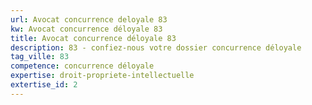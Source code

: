 ```yaml
---
url: Avocat concurrence deloyale 83
kw: Avocat concurrence déloyale 83
title: Avocat concurrence déloyale 83
description: 83 - confiez-nous votre dossier concurrence déloyale
tag_ville: 83
competence: concurrence déloyale
expertise: droit-propriete-intellectuelle
extertise_id: 2
---
```

